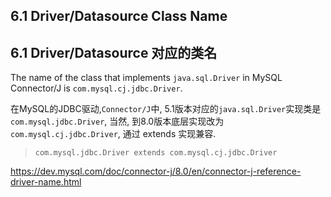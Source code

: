 ## 6.1 Driver/Datasource Class Name

## 6.1 Driver/Datasource 对应的类名

The name of the class that implements `java.sql.Driver` in MySQL Connector/J is `com.mysql.cj.jdbc.Driver`.

在MySQL的JDBC驱动,`Connector/J`中, 5.1版本对应的`java.sql.Driver`实现类是 `com.mysql.jdbc.Driver`, 当然, 到8.0版本底层实现改为 `com.mysql.cj.jdbc.Driver`, 通过 extends 实现兼容.

> `com.mysql.jdbc.Driver extends com.mysql.cj.jdbc.Driver`

<https://dev.mysql.com/doc/connector-j/8.0/en/connector-j-reference-driver-name.html>

